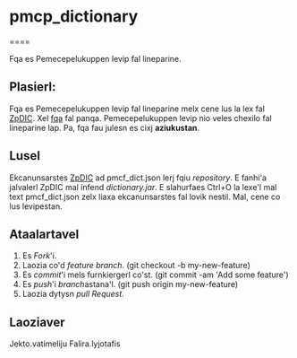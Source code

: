 # pmcp_dictionary
====

Fqa es Pemecepelukuppen levip fal lineparine.

## Plasierl:
Fqa es Pemecepelukuppen levip fal lineparine melx cene lus la lex fal [ZpDIC](http://ziphil.com/application/download/2.html). Xel [fqa](https://sites.google.com/site/lineparine/akrunfterl/pmcfl) fal panqa. Pemecepelukuppen levip nio veles chexilo fal lineparine lap. Pa, fqa fau julesn es cixj __aziukustan__.

## Lusel
Ekcanunsarstes [ZpDIC](http://ziphil.com/application/download/2.html) ad pmcf_dict.json lerj fqiu *repository*. E fanhi'a jalvalerl ZpDIC mal infend *dictionary.jar*. E slahurfaes Ctrl+O la lexe'l mal text pmcf_dict.json zelx liaxa ekcanunsarstes fal lovik nestil. Mal, cene co lus levipestan.

## Ataalartavel
1. Es *Fork*'i.
2. Laozia co'd *feature branch*. (git checkout -b my-new-feature)
3. Es *commit*'i mels furnkiergerl co'st. (git commit -am 'Add some feature')
4. Es *push*'i *branch*astana'l. (git push origin my-new-feature)
5. Laozia dytysn *pull Request*.

## Laoziaver
Jekto.vatimeliju
Falira.lyjotafis
